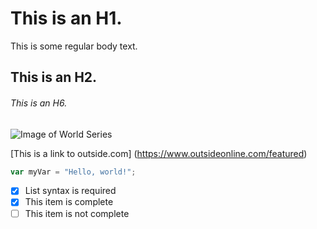 # This is an H1. 
This is some regular body text. 
## This is an H2. 
###### This is an H6. 

![Image of World Series](https://img.mlbstatic.com/mlb-images/image/upload/t_16x9/t_w1024/mlb/yi4dckxekx6dh0bhz09v.jpg) 

[This is a link to outside.com] (https://www.outsideonline.com/featured)

```javascript
var myVar = "Hello, world!";
```


- [x] List syntax is required
- [x] This item is complete
- [ ] This item is not complete
